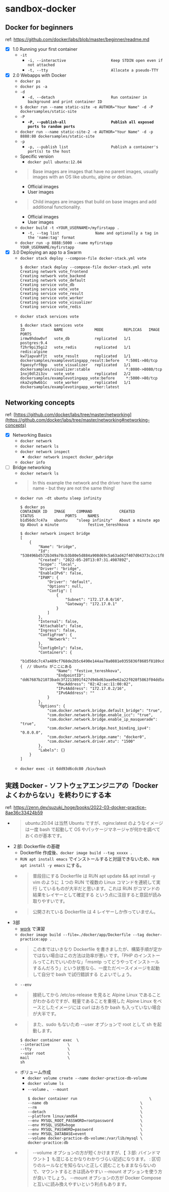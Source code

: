# sandbox-docker

## Docker for beginners

ref: https://github.com/docker/labs/blob/master/beginner/readme.md

- [x] 1.0 Running your first container
  - `-it`
    - `-i, --interactive                    Keep STDIN open even if not attached`
    - `-t, --tty                            Allocate a pseudo-TTY`
- [x] 2.0 Webapps with Docker
    - `docker ps`
    - `docker ps -a` 
    - `-d`
      - `-d, --detach                         Run container in background and print container ID`  
    - `$ docker run --name static-site -e AUTHOR="Your Name" -d -P dockersamples/static-site` 
    - `-P`
      - **`-P, --publish-all                    Publish all exposed ports to random ports`**
    - `docker run --name static-site-2 -e AUTHOR="Your Name" -d -p 8888:80 dockersamples/static-site`
    - `-p`
      - `-p, --publish list                   Publish a container's port(s) to the host`  
    - Specific version
      - `docker pull ubuntu:12.04`
    - > Base images are images that have no parent images, usually images with an OS like ubuntu, alpine or debian.
      - Official images
      - User images 
    - > Child images are images that build on base images and add additional functionality. 
      - Official images
      - User images 
    - `docker build -t <YOUR_USERNAME>/myfirstapp .`
      - `-t, --tag list                Name and optionally a tag in the 'name:tag' format`
    - `docker run -p 8888:5000 --name myfirstapp YOUR_USERNAME/myfirstapp` 
- [x] 3.0 Deploying an app to a Swarm 
  - `docker stack deploy --compose-file docker-stack.yml vote`
    ```
    $ docker stack deploy --compose-file docker-stack.yml vote
    Creating network vote_frontend
    Creating network vote_backend
    Creating network vote_default
    Creating service vote_db
    Creating service vote_vote
    Creating service vote_result
    Creating service vote_worker
    Creating service vote_visualizer
    Creating service vote_redis
    ```
  - `docker stack services vote`
    ```
    $ docker stack services vote
    ID             NAME              MODE         REPLICAS   IMAGE                                          PORTS
    irmw9hdow0vf   vote_db           replicated   1/1        postgres:9.4                                   
    f2hr9pi35gi2   vote_redis        replicated   1/1        redis:alpine                                   
    kw71apvahf1t   vote_result       replicated   1/1        dockersamples/examplevotingapp_result:before   *:5001->80/tcp
    fqaosyfrf0pp   vote_visualizer   replicated   1/1        dockersamples/visualizer:stable                *:8080->8080/tcp
    1nxj0dl2i3zv   vote_vote         replicated   2/2        dockersamples/examplevotingapp_vote:before     *:5000->80/tcp
    nka2vp9w6b1c   vote_worker       replicated   1/1        dockersamples/examplevotingapp_worker:latest   
    ```

## Networking concepts

ref: [https://github.com/docker/labs/tree/master/networking](https://github.com/docker/labs/tree/master/networking#networking-concepts)

- [x] Networking Basics
  - `docker network`
  - `docker network ls`
  - `docker network inspect`
    - `docker network inspect docker_gwbridge`     
  - `docker info`
- [ ] Bridge networking
  - `docker network ls`    
  -  > In this example the network and the driver have the same name - but they are not the same thing!
  - `docker run -dt ubuntu sleep infinity`
    ```
    $ docker ps
    CONTAINER ID   IMAGE     COMMAND            CREATED              STATUS              PORTS     NAMES
    b1d56dc7c47a   ubuntu    "sleep infinity"   About a minute ago   Up About a minute             festive_tereshkova
    
    $ docker network inspect bridge
    [
        {
            "Name": "bridge",
            "Id": "538496bd572b349a78cb3b80e5d884a908d69c5a63ad42f407d04373c2cc1f88",
            "Created": "2022-05-20T13:07:31.498789Z",
            "Scope": "local",
            "Driver": "bridge",
            "EnableIPv6": false,
            "IPAM": {
                "Driver": "default",
                "Options": null,
                "Config": [
                    {
                        "Subnet": "172.17.0.0/16",
                        "Gateway": "172.17.0.1"
                    }
                ]
            },
            "Internal": false,
            "Attachable": false,
            "Ingress": false,
            "ConfigFrom": {
                "Network": ""
            },
            "ConfigOnly": false,
            "Containers": {
                "b1d56dc7c47a489cf768de2b5c6490e144aa78a0881e0355836f8685f8189cd3": {  // Ubuntu がここにある
                    "Name": "festive_tereshkova",
                    "EndpointID": "dd67687b21073badc3f2213891f427d94bd63aae0e62a22f028f5863f04dd5ad",
                    "MacAddress": "02:42:ac:11:00:02",
                    "IPv4Address": "172.17.0.2/16",
                    "IPv6Address": ""
                }
            },
            "Options": {
                "com.docker.network.bridge.default_bridge": "true",
                "com.docker.network.bridge.enable_icc": "true",
                "com.docker.network.bridge.enable_ip_masquerade": "true",
                "com.docker.network.bridge.host_binding_ipv4": "0.0.0.0",
                "com.docker.network.bridge.name": "docker0",
                "com.docker.network.driver.mtu": "1500"
            },
            "Labels": {}
        }
    ]
    ```
  - `docker exec -it 6dd93d6cdc80 /bin/bash` 

## 実践 Docker - ソフトウェアエンジニアの「Docker よくわからない」を終わりにする本

ref: https://zenn.dev/suzuki_hoge/books/2022-03-docker-practice-8ae36c33424b59

- > ubuntu:20.04 は当然 Ubuntu ですが、nginx:latest のようなイメージは一度 bash で起動して OS やパッケージマネージャが何かを調べておくのが基本です。
- ２部: Dockerfile の基礎
  - Dockerfile 作成後、`docker image build --tag xxxxx .`  
  - `RUN apt install emacs` でインストールすると対話できないため、`RUN apt install -y emacs` にする。
  - > 普段目にする Dockerfile は RUN apt update && apt install -y vim のように １つの RUN で複数の Linux コマンドを連続して実行 しているものが大半だと思います。これは RUN がコマンドの結果をレイヤーとして確定する という点に注目すると意図が読み取りやすいです。
  - > 公開されている Dockerfile は 4 レイヤーしか作っていません。
- 3部
  - [work](./work) で演習
  - `docker image build --file=./docker/app/Dockerfile --tag docker-practice:app .`
  - > この本ではいきなり Dockerfile を書きましたが、構築手順が定かではない場合はこの方法は効率が悪い です。「PHP のインストールってこれでいいのかな」「msmtp ってどうやってインストールするんだろう」という状態なら、一度ただベースイメージを起動して自分で bash で試行錯誤する とよいでしょう。
  - `--env`
  - > 接続してから /etc/os-release を見ると Alpine Linux であることがわかるのですが、軽量であることを重視した Alpine Linux をベースとしたイメージには curl はおろか bash も入っていない場合が大半です。
  - > また、sudo もないため --user オプションで root として sh を起動します。
    ```
    $ docker container exec  \
    --interactive        \
    --tty                \
    --user root          \
    mail                 \
    sh
    ```
  - ボリューム作成
    - `docker volume create --name docker-practice-db-volume`
    - `docker volume ls`  
    - `--volume` 、 `--mount`
      ```
      $ docker container run                                \
      --name db                                         \
      --rm                                              \
      --detach                                          \
      --platform linux/amd64                            \
      --env MYSQL_ROOT_PASSWORD=rootpassword            \
      --env MYSQL_USER=hoge                             \
      --env MYSQL_PASSWORD=password                     \
      --env MYSQL_DATABASE=event                        \
      --volume docker-practice-db-volume:/var/lib/mysql \
      docker-practice:db
      ```
   - > --volume オプションの方が短くかけますが、【 ３部: バインドマウント 】も混じるとかなりわかりづらい記述になります。
     > : 区切りのルールなどを知らないと正しく読むこともままならないので、マウントするときは読みやすい --mount オプションを使う方が良い でしょう。
     > --mount オプションの方が Docker Compose と互いに読み換えやすいという利点もあります。
       
